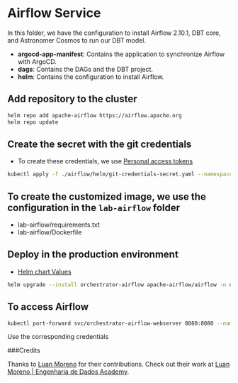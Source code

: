 # Airflow Service
In this folder, we have the configuration to install Airflow 2.10.1, DBT core, and Astronomer Cosmos to run our DBT model.
- **argocd-app-manifest**: Contains the application to synchronize Airflow with ArgoCD.
- **dags**: Contains the DAGs and the DBT project.
- **helm**: Contains the configuration to install Airflow.

## Add repository to the cluster
```sh
helm repo add apache-airflow https://airflow.apache.org
helm repo update
```

## Create the secret with the git credentials
- To create these credentials, we use [Personal access tokens](https://github.com/settings/tokens)
```sh
kubectl apply -f ./airflow/helm/git-credentials-secret.yaml --namespace orchestrator
```

## To create the customized image, we use the configuration in the `lab-airflow` folder
- lab-airflow/requirements.txt
- lab-airflow/Dockerfile

## Deploy in the production environment
- [Helm chart Values](https://github.com/apache/airflow/blob/main/chart/values.yaml)
```sh
helm upgrade --install orchestrator-airflow apache-airflow/airflow -n orchestrator -f ./airflow/helm/values.yaml --version 1.15.0
```
## To access Airflow
```sh
kubectl port-forward svc/orchestrator-airflow-webserver 8080:8080 --namespace orchestrator
```
Use the corresponding credentials


###Credits

Thanks to [Luan Moreno](https://github.com/luanmorenomaciel) for their contributions. Check out their work at [Luan Moreno | Engenharia de Dados Academy](https://www.youtube.com/@LuanMorenoMMaciel).
<!-- 
helm delete orchestrator-airflow
-->
